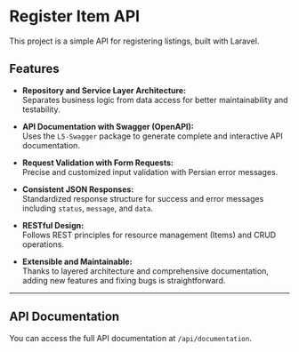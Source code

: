# Register Item API

This project is a simple API for registering listings, built with Laravel.

## Features

- **Repository and Service Layer Architecture:**  
  Separates business logic from data access for better maintainability and testability.

- **API Documentation with Swagger (OpenAPI):**  
  Uses the `L5-Swagger` package to generate complete and interactive API documentation.

- **Request Validation with Form Requests:**  
  Precise and customized input validation with Persian error messages.

- **Consistent JSON Responses:**  
  Standardized response structure for success and error messages including `status`, `message`, and `data`.

- **RESTful Design:**  
  Follows REST principles for resource management (Items) and CRUD operations.

- **Extensible and Maintainable:**  
  Thanks to layered architecture and comprehensive documentation, adding new features and fixing bugs is straightforward.

---

## API Documentation

You can access the full API documentation at `/api/documentation`.